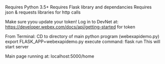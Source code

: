 Requires Python 3.5+
Requires Flask library and dependancies
Requires json & requests libraries for http calls

Make sure yyou update your token! Log in to DevNet at:
https://developer.webex.com/docs/api/getting-started for token

From Terminal:
CD to directory of main python program (webexapidemo.py)
export FLASK_APP=webexapidemo.py
execute command: flask run
This will start server

Main page running at: localhost:5000/home


